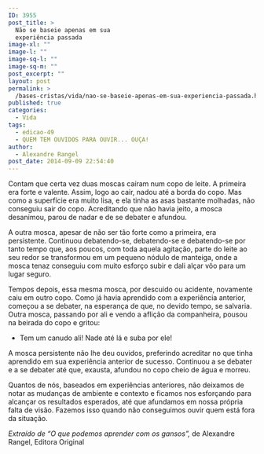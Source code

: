 ```yaml
---
ID: 3955
post_title: >
  Não se baseie apenas em sua
  experiência passada
image-xl: ""
image-l: ""
image-sq-l: ""
image-sq-m: ""
post_excerpt: ""
layout: post
permalink: >
  /bases-cristas/vida/nao-se-baseie-apenas-em-sua-experiencia-passada.html
published: true
categories:
  - Vida
tags:
  - edicao-49
  - QUEM TEM OUVIDOS PARA OUVIR... OUÇA!
author:
  - Alexandre Rangel
post_date: 2014-09-09 22:54:40
---
```

Contam que certa vez duas moscas caíram num copo de leite. A primeira era forte e valente. Assim, logo ao cair, nadou até a borda do copo. Mas como a superfície era muito lisa, e ela tinha as asas bastante molhadas, não conseguiu sair do copo. Acreditando que não havia jeito, a mosca desanimou, parou de nadar e de se debater e afundou.

A outra mosca, apesar de não ser tão forte como a primeira, era persistente. Continuou debatendo-se, debatendo-se e debatendo-se por tanto tempo que, aos poucos, com toda aquela agitação, parte do leite ao seu redor se transformou em um pequeno nódulo de manteiga, onde a mosca tenaz conseguiu com muito esforço subir e dali alçar vôo para um lugar seguro.

Tempos depois, essa mesma mosca, por descuido ou acidente, novamente caiu em outro copo. Como já havia aprendido com a experiência anterior, começou a se debater, na esperança de que, no devido tempo, se salvaria. Outra mosca, passando por ali e vendo a aflição da companheira, pousou na beirada do copo e gritou:
<ul>
	<li>Tem um canudo ali! Nade até lá e suba por ele!</li>
</ul>
A mosca persistente não lhe deu ouvidos, preferindo acreditar no que tinha aprendido em sua experiência anterior de sucesso. Continuou a se debater e a se debater até que, exausta, afundou no copo cheio de água e morreu.

Quantos de nós, baseados em experiências anteriores, não deixamos de notar as mudanças de ambiente e contexto e ficamos nos esforçando para alcançar os resultados esperados, até que afundamos em nossa própria falta de visão. Fazemos isso quando não conseguimos ouvir quem está fora da situação.

<i>Extraído de “O que podemos aprender com os gansos”, </i>de Alexandre Rangel, Editora Original